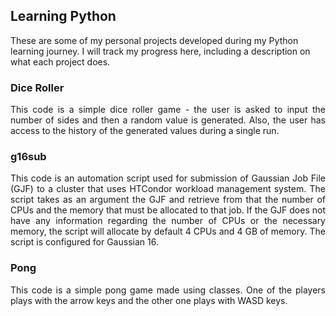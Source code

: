 ## **Learning Python**

These are some of my personal projects developed during my Python learning journey. I will track my progress here, including a description on what each project does.

### **Dice Roller**

<p align="justify">This code is a simple dice roller game - the user is asked to input the number of sides and then a random value is generated. Also, the user has access to the history of the generated values during a single run.</p>

### **g16sub**

<p align="justify">This code is an automation script used for submission of Gaussian Job File (GJF) to a cluster that uses HTCondor workload management system. The script takes as an argument the GJF and retrieve from that the number of CPUs and the memory that must be allocated to that job. If the GJF does not have any information regarding the number of CPUs or the necessary memory, the script will allocate by default 4 CPUs and 4 GB of memory. The script is configured for Gaussian 16.</p>

### **Pong**
<p align="justify">This code is a simple pong game made using classes. One of the players plays with the arrow keys and the other one plays with WASD keys.</p>
